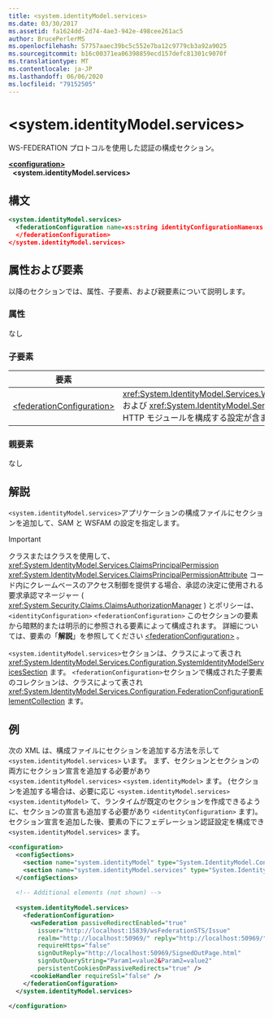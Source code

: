 ```yaml
---
title: <system.identityModel.services>
ms.date: 03/30/2017
ms.assetid: fa1624dd-2d74-4ae3-942e-498cee261ac5
author: BrucePerlerMS
ms.openlocfilehash: 57757aaec39bc5c552e7ba12c9779cb3a92a9025
ms.sourcegitcommit: b16c00371ea06398859ecd157defc81301c9070f
ms.translationtype: MT
ms.contentlocale: ja-JP
ms.lasthandoff: 06/06/2020
ms.locfileid: "79152505"
---
```

# \<system.identityModel.services>
WS-FEDERATION プロトコルを使用した認証の構成セクション。  
  
[**\<configuration>**](../configuration-element.md)\
&nbsp;&nbsp;**\<system.identityModel.services>**  
  
## <a name="syntax"></a>構文  
  
```xml  
<system.identityModel.services>  
  <federationConfiguration name=xs:string identityConfigurationName=xs:string>  
  </federationConfiguration>  
</system.identityModel.services>  
```  
  
## <a name="attributes-and-elements"></a>属性および要素  
 以降のセクションでは、属性、子要素、および親要素について説明します。  
  
### <a name="attributes"></a>属性  
 なし  
  
### <a name="child-elements"></a>子要素  
  
|要素|説明|  
|-------------|-----------------|  
|[\<federationConfiguration>](federationconfiguration.md)|<xref:System.IdentityModel.Services.WSFederationAuthenticationModule>(Wsfam) および <xref:System.IdentityModel.Services.SessionAuthenticationModule> (SAM) HTTP モジュールを構成する設定が含まれています。|  
  
### <a name="parent-elements"></a>親要素  
 なし  
  
## <a name="remarks"></a>解説  
 `<system.identityModel.services>`アプリケーションの構成ファイルにセクションを追加して、SAM と WSFAM の設定を指定します。  
  
> [!IMPORTANT]
> クラスまたはクラスを使用して、 <xref:System.IdentityModel.Services.ClaimsPrincipalPermission> <xref:System.IdentityModel.Services.ClaimsPrincipalPermissionAttribute> コード内にクレームベースのアクセス制御を提供する場合、承認の決定に使用される要求承認マネージャー ( <xref:System.Security.Claims.ClaimsAuthorizationManager> ) とポリシーは、 `<identityConfiguration>` `<federationConfiguration>` このセクションの要素から暗黙的または明示的に参照される要素によって構成されます。 詳細については、要素の「**解説**」を参照してください [\<federationConfiguration>](federationconfiguration.md) 。  
  
 `<system.identityModel.services>`セクションは、クラスによって表され <xref:System.IdentityModel.Services.Configuration.SystemIdentityModelServicesSection> ます。 `<federationConfiguration>`セクションで構成された子要素のコレクションは、クラスによって表され <xref:System.IdentityModel.Services.Configuration.FederationConfigurationElementCollection> ます。  
  
## <a name="example"></a>例  
 次の XML は、構成ファイルにセクションを追加する方法を示して `<system.identityModel.services>` います。 まず、セクションとセクションの両方にセクション宣言を追加する必要があり `<system.identityModel.services>` `<system.identityModel>` ます。 (セクションを追加する場合は、必要に応じ `<system.identityModel.services>` `<system.identityModel>` て、ランタイムが既定のセクションを作成できるように、セクションの宣言も追加する必要があり `<identityConfiguration>` ます)。セクション宣言を追加した後、要素の下にフェデレーション認証設定を構成でき `<system.identityModel.services>` ます。  
  
```xml  
<configuration>  
  <configSections>  
    <section name="system.identityModel" type="System.IdentityModel.Configuration.SystemIdentityModelSection, System.IdentityModel, Version=4.0.0.0, Culture=neutral, PublicKeyToken=B77A5C561934E089" />  
    <section name="system.identityModel.services" type="System.IdentityModel.Services.Configuration.SystemIdentityModelServicesSection, System.IdentityModel.Services, Version=4.0.0.0, Culture=neutral, PublicKeyToken=B77A5C561934E089" />  
  </configSections>  
  
  <!-- Additional elements (not shown) -->  
  
  <system.identityModel.services>  
    <federationConfiguration>  
      <wsFederation passiveRedirectEnabled="true"
        issuer="http://localhost:15839/wsFederationSTS/Issue"
        realm="http://localhost:50969/" reply="http://localhost:50969/"
        requireHttps="false"
        signOutReply="http://localhost:50969/SignedOutPage.html"
        signOutQueryString="Param1=value2&Param2=value2"
        persistentCookiesOnPassiveRedirects="true" />  
      <cookieHandler requireSsl="false" />  
    </federationConfiguration>  
  </system.identityModel.services>  
  
</configuration>  
```
